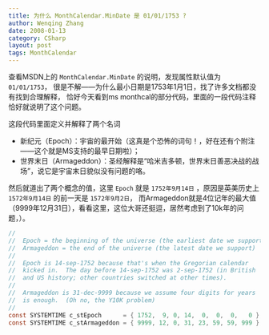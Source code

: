 ```yaml
---
title: 为什么 MonthCalendar.MinDate 是 01/01/1753 ?
author: Wenqing Zhang
date: 2008-01-13
category: CSharp
layout: post
tags: MonthCalendar
---
```


查看MSDN上的 `MonthCalendar.MinDate` 的说明，发现属性默认值为 `01/01/1753`，
很是不解——为什么最小日期是1753年1月1日，找了许多文档都没有找到合理解释，
恰好今天看到ms monthcal的部分代码，里面的一段代码注释恰好就说明了这个问题。

这段代码里面定义并解释了两个名词
- 新纪元（Epoch）：宇宙的最开始（这真是个恐怖的词句！，好在还有个附注——这个就是MS支持的最早日期啦）；
- 世界末日（Armageddon）：圣经解释是“哈米吉多顿，世界末日善恶决战的战场”，说它是宇宙末日貌似没有问题的咯。

然后就道出了两个概念的值，这里 `Epoch` 就是 `1752年9月14日` ，原因是英美历史上 `1572年9月14日` 的前一天是 `1572年9月2日`，
而Armageddon就是4位记年的最大值（9999年12月31日），看看这里，这位大哥还挺逗，居然考虑到了10k年的问题，）。

```c
//
//  Epoch = the beginning of the universe (the earliest date we support)
//  Armageddon = the end of the universe (the latest date we support)
//
//  Epoch is 14-sep-1752 because that's when the Gregorian calendar
//  kicked in.  The day before 14-sep-1752 was 2-sep-1752 (in British
//  and US history; other countries switched at other times).
//
//  Armageddon is 31-dec-9999 because we assume four digits for years
//  is enough.  (Oh no, the Y10K problem)
//
const SYSTEMTIME c_stEpoch      = { 1752,  9, 0, 14,  0,  0,  0,   0 };
const SYSTEMTIME c_stArmageddon = { 9999, 12, 0, 31, 23, 59, 59, 999 };
```
